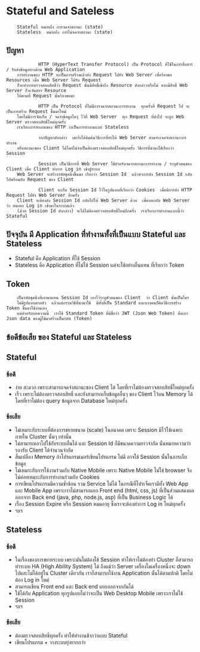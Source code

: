 ﻿# Stateful and Sateless

        Stateful หมายถึง การจดจำสถานะ (state)
        Stateless  หมายถึง การไม่จดจำสถานะ (state)

## ปัญหา

                HTTP (HyperText Transfer Protocol) เป็น Protocol ที่ใช้ในการสื่อสาร / รับส่งข้อมูลทางด้าน Web Application 
        การทำงานของ HTTP จะเป็นการสร้างแล้วส่ง Request ไปยัง Web Server เพื่อร้องขอ Resources เมื่อ Web Server ได้รับ Request
        ก็จะทำการตรวจสอบสิทธิ์ว่า Request นั้นมีสิทธิ์เข้าถึง Resource ดังกล่าวหรือไม่ หากมีสิทธิ์ Web Server ก็จะจัดสรร Resource 
        ให้ตามที่ Request นั้นร้องขอมา 

                HTTP เป็น Protocol ที่ไม่มีการจดจำสถานะการทำงาน  ทุกครั้งที่ Request ไป จะเป็นการสร้าง Request ขึ้นมาใหม่
        โดยไม่มีการจัดเก็บ / จดจำข้อมูลใดๆ ไว้ที่ Web Server  ทุก Request ที่ส่งไป จะถูก Web Server ตรวจสอบสิทธิ์ใหม่ทุกครั้ง  
        เราเรียกการทำงานของ HTTP ว่าเป็นการทำงานแบบ Stateless   

                จากปัญหาดังกล่าว  เขาจึงได้คิดค้นวิธีการที่ทำให้ Web Server สามารถจดจำสถานะการทำงาน  
        หรือสถานะของ Client ได้โดยไม่จำเป็นต้องตรวจสอบสิทธิ์ใหม่ทุกครั้ง วิธีการที่นำมาใช้เรียกว่า Session 
        
                Session เป็นวิธีการที่ Web Server ใช้สำหรับจดจำสถานะการทำงาน / ระบุตัวตนของ Client เมื่อ Client ทำการ Log in เข้าสู่ระบบ
        Web Server จะสร้างรหัสชุดนึงขึ้นมา เรียกว่า Session Id  แล้วทำการส่ง Session Id กลับไปพร้อมกับ Request ของ Client 

                Client จะเก็บ Session Id ไว้ในรูปแบบที่เรียกว่า Cookies  เมื่อมีการส่ง HTTP Request ไปยัง Web Server อีกครั้ง  
        Client จะต้องส่ง Session Id กลับไปให้ Web Server ด้วย  เพื่อบอกกับ Web Server ว่า ตนเคย Log in เข้ามาในระบบแล้ว 
        (ด้วย Session Id ดังกล่าว) จะได้ไม่ต้องตรวจสอบสิทธิ์ใหม่อีกครั้ง  เราเรียกการทำงานแบบนี้ว่า Stateful

## ปัจจุบัน  มี  Application ที่ทำงานทั้งที่เป็นแบบ Stateful และ Stateless
* Stateful คือ Application ที่ใช้ Session
* Stateless คือ Application ที่ไม่ใช้ Session  แต่จะใช้อย่างอื่นแทน  ที่เรียกว่า Token

## Token
        เป็นรหัสชุดนึงที่เอามาแทน Session Id เอาไว้ระบุตัวตนของ Client  ว่า Client นั้นเป็นใคร
        ไม่มีรูปแบบตายตัว  แล้วแต่กรรมวิธีที่นำมาใช้  มีทั้งที่เป็น Standard และบางคนก็คิดวิธีการสร้าง Token ขึ้นมาใช้งานเอง  
        แต่สำหรับบทความนี้  เราใช้ Standard Token ที่มีชื่อว่า JWT (Json Web Token) คือเอา Json data ของผู้ใช้มาสร้างเป็นรหัส (Token)



## ข้อดีข้อเสีย ของ Stateful และ Stateless

## Stateful
    
### ข้อดี 
* ง่าย  สะดวก เพราะสามารถจดจำสถานะของ Client ได้  โดยที่เราไม่ต้องตรวจสอบสิทธิ์ใหม่ทุกครั้ง
* เร็ว  เพราะไม่ต้องตรวจสอบสิทธิ์  และยังสามารถเก็บข้อมูลอื่นๆ ของ Client ไว้บน Memory ได้  โดยที่เราไม่ต้อง query ข้อมูลจาก Database ใหม่ทุกครั้ง

### ข้อเสีย
* ไม่เหมาะกับระบบที่ต้องการขยายขนาด (scale) ในอนาคต  เพราะ Session มีไว้ใช้เฉพาะภายใน Cluster นั้นๆ เท่านั้น 
* ไม่สามารถเอาไปใช้กับระบบอื่นได้   และ Session Id ก็มีขนาดความยาวจำกัด นั่นหมายความว่า รองรับ Client ได้จำนวนจำกัด
* สิ้นเปลือง Memory ถ้าโปรแกรมเมอร์เขียนโปรแกรม ไม่ดี  อาจใช้ Session นั้นในการเก็บข้อมูล
* ไม่เหมาะกับการใช้งานร่วมกับ Native Mobile  เพราะ Native Mobile ไม่ใช่ browser จึงไม่ค่อยเหมาะกับการทำงานร่วมกับ Cookies
* การเขียนโปรแกรมมีความซ้ำซ้อน  รวม Service ไม่ได้ ในกรณีที่โปรเจ็คเรามีทั้ง Web App และ Mobile App เพราะเราไม่สามารถแยก 
  Front end (html, css, js) ที่เป็นส่วนแสดงผล ออกจาก Back end (java, php, node.js, asp) ที่เป็น Business Logic ได้  
* เรื่อง Session Expire หรือ Session หมดอายุ ซึ่งเราจะต้องทำการ Log in ใหม่ทุกครั้ง 
* ฯลฯ

## Stateless

### ข้อดี
* ในเรื่องของการขยายระบบ  เพราะมันไม่ต้องใช้ Session  ทำให้เราไม่ต้องทำ Cluster  ก็สามารถทำระบบ HA (High Ability System) ได้  ถึงแม้ว่า Server เครื่องใดเครื่องหนึ่งจะ down ไปและไม่ได้อยู่ใน Cluster เดียวกัน  เราก็สามารถใช้งาน Application นั้นได้ตามปกติ  โดยไม่ต้อง Log in ใหม่
* สามารถเขียน Front end และ Back end แยกออกจากกันได้
* ใช้ได้กับ Application ทุกรูปแบบไม่ว่าจะเป็น Web Desktop Mobile เพราะเราไม่ใช้ Session
* ฯลฯ

### ข้อเสีย
* ต้องตรวจสอบสิทธิ์ทุกครั้ง  ทำให้ทำงานช้ากว่าแบบ Stateful
* เขียนโปรแกรม + วางระบบยุ่งยากกว่า